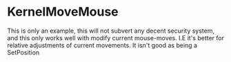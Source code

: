# KernelMoveMouse
This is only an example, this will not subvert any decent security system, and this only works well with modify current mouse-moves. I.E it's better for relative adjustments of current movements. It isn't good as being a SetPosition

